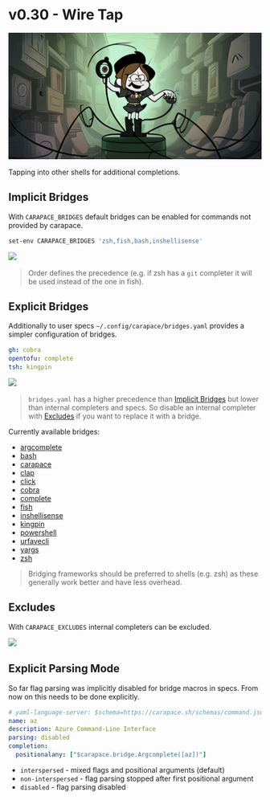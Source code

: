 # v0.30 - Wire Tap

![](./v0.30/banner.png)

Tapping into other shells for additional completions.

## Implicit Bridges

With `CARAPACE_BRIDGES` default bridges can be enabled for commands not provided by carapace.

```sh
set-env CARAPACE_BRIDGES 'zsh,fish,bash,inshellisense'
```

![](./v0.30/implicit-bridges.cast)

> Order defines the precedence (e.g. if zsh has a `git` completer it will be used instead of the one in fish).

## Explicit Bridges

Additionally to user specs `~/.config/carapace/bridges.yaml` provides a simpler configuration of bridges.

```yaml
gh: cobra
opentofu: complete
tsh: kingpin
```

![](./v0.30/explicit-bridges.cast)

> `bridges.yaml` has a higher precedence than [Implicit Bridges](#implicit-bridges) but lower than internal completers and specs.
> So disable an internal completer with [Excludes](#excludes) if you want to replace it with a bridge.

Currently available bridges:
- [argcomplete](https://github.com/kislyuk/argcomplete)
- [bash](https://www.gnu.org/software/bash/)
- [carapace](https://github.com/rsteube/carapace)
- [clap](https://github.com/clap-rs/clap)
- [click](https://github.com/pallets/click)
- [cobra](https://github.com/spf13/cobra)
- [complete](https://github.com/posener/complete)
- [fish](https://fishshell.com/)
- [inshellisense](https://github.com/microsoft/inshellisense)
- [kingpin](https://github.com/alecthomas/kingpin)
- [powershell](https://microsoft.com/powershell)
- [urfavecli](https://github.com/urfave/cli)
- [yargs](https://github.com/yargs/yargs)
- [zsh](https://www.zsh.org/)

> Bridging frameworks should be preferred to shells (e.g. zsh) as these generally work better and have less overhead.

## Excludes

With `CARAPACE_EXCLUDES` internal completers can be excluded.

![](./v0.30/excludes.cast)

## Explicit Parsing Mode

So far flag parsing was implicitly disabled for bridge macros in specs.
From now on this needs to be done explicitly.

```yaml
# yaml-language-server: $schema=https://carapace.sh/schemas/command.json
name: az
description: Azure Command-Line Interface
parsing: disabled
completion:
  positionalany: ["$carapace.bridge.Argcomplete([az])"]
```

- `interspersed` -  mixed flags and positional arguments (default)
- `non-interspersed` - flag parsing stopped after first positional argument
- `disabled` - flag parsing disabled
